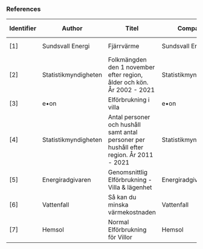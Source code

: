 ### References

| Identifier | Author | Titel | Company | Date created | Type | Available | Accessed |
| ---------- | ------ | ----- | ------- | ------------ | ---- | --------- | -------- |
| [1] | Sundsvall Energi | Fjärrvärme | Sundsvall Energi | 22 11 2022 | Online | https://sundsvallenergi.se/privat/fjarrvarme/ |  22 11 2022 |
| [2] | Statistikmyndigheten | Folkmängden den 1 november efter region, ålder och kön. År 2002 - 2021 | Statistikmyndigheten | 22 12 2022 | Online | https://www.statistikdatabasen.scb.se/pxweb/sv/ssd/START__BE__BE0101__BE0101A/FolkmangdNov/table/tableViewLayout1/ |  22 12 2022 |
| [3] | e•on | Elförbrukning i villa | e•on | 16 11 2022 | Online | https://www.eon.se/el/guider-tips/villa |  22 11 2022 |
| [4] | Statistikmyndigheten | Antal personer och hushåll samt antal personer per hushåll efter region. År 2011 - 2021 | Statistikmyndigheten | 22 11 2022 | Online | https://www.statistikdatabasen.scb.se/pxweb/sv/ssd/START__BE__BE0101__BE0101S/HushallT09/table/tableViewLayout1/ |  22 11 2022 |
| [5] | Energiradgivaren | Genomsnittlig Elförbrukning - Villa & lägenhet | Energiradgivaren | 2021 | Online | https://www.energiradgivaren.se/2011/09/elforbrukning-i-en-genomsnittlig-villa-respektive-lagenhet/ |  23 11 2022 |
| [6] | Vattenfall | Så kan du minska värmekostnaden | Vattenfall | 2022 | Online | https://www.vattenfall.se/fokus/tips-rad/minska-varmekostnaden/ |  23 11 2022 |
| [7] | Hemsol | Normal Elförbrukning för Villor | Hemsol | 16 11 2022 | Online | https://hemsol.se/solceller/elforbrukning-villa/ |  29 11 2022 |

